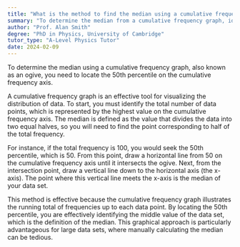 ```yaml
---
title: "What is the method to find the median using a cumulative frequency graph?"
summary: "To determine the median from a cumulative frequency graph, identify the 50th percentile on the cumulative frequency axis."
author: "Prof. Alan Smith"
degree: "PhD in Physics, University of Cambridge"
tutor_type: "A-Level Physics Tutor"
date: 2024-02-09
---
```


To determine the median using a cumulative frequency graph, also known as an ogive, you need to locate the 50th percentile on the cumulative frequency axis.

A cumulative frequency graph is an effective tool for visualizing the distribution of data. To start, you must identify the total number of data points, which is represented by the highest value on the cumulative frequency axis. The median is defined as the value that divides the data into two equal halves, so you will need to find the point corresponding to half of the total frequency.

For instance, if the total frequency is $100$, you would seek the $50$th percentile, which is $50$. From this point, draw a horizontal line from $50$ on the cumulative frequency axis until it intersects the ogive. Next, from the intersection point, draw a vertical line down to the horizontal axis (the x-axis). The point where this vertical line meets the x-axis is the median of your data set.

This method is effective because the cumulative frequency graph illustrates the running total of frequencies up to each data point. By locating the $50$th percentile, you are effectively identifying the middle value of the data set, which is the definition of the median. This graphical approach is particularly advantageous for large data sets, where manually calculating the median can be tedious.
    